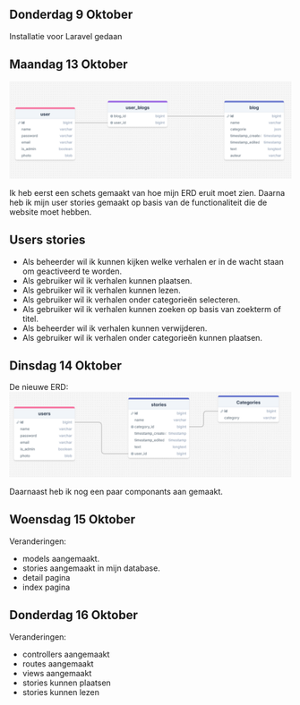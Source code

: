 ## Donderdag 9 Oktober

Installatie voor Laravel gedaan

## Maandag 13 Oktober

![img.png](img/img.png)

Ik heb eerst een schets gemaakt van hoe mijn ERD eruit moet zien. Daarna heb ik mijn user stories gemaakt
op basis van de functionaliteit die de website moet hebben.

## Users stories

- Als beheerder wil ik kunnen kijken welke verhalen er in de wacht staan om geactiveerd te worden.
- Als gebruiker wil ik verhalen kunnen plaatsen.
- Als gebruiker wil ik verhalen kunnen lezen.
- Als gebruiker wil ik verhalen onder categorieën selecteren.
- Als gebruiker wil ik verhalen kunnen zoeken op basis van zoekterm of titel.
- Als beheerder wil ik verhalen kunnen verwijderen.
- Als gebruiker wil ik verhalen onder categorieën kunnen plaatsen.

## Dinsdag 14 Oktober

De nieuwe ERD:
![img_1.png](img/img_1.png)

Daarnaast heb ik nog een paar componants aan gemaakt.

## Woensdag 15 Oktober

Veranderingen:

- models aangemaakt.
- stories aangemaakt in mijn database.
- detail pagina
- index pagina

## Donderdag 16 Oktober

Veranderingen:

- controllers aangemaakt
- routes aangemaakt
- views aangemaakt
- stories kunnen plaatsen
- stories kunnen lezen
